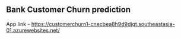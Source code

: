 ## Bank Customer Churn prediction

App link - https://customerchurn1-cnecbea8h9d9djgt.southeastasia-01.azurewebsites.net/
